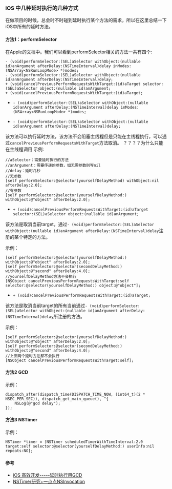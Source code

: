 
### iOS 中几种延时执行的几种方式

在做项目的时候，总会时不时碰到延时执行某个方法的需求，所以在这里总结一下iOS中所有的延时方法。

#### 方法1：performSelector

在Apple的文档中。我们可以看到performSelector相关的方法一共有四个:

```
- (void)performSelector:(SEL)aSelector withObject:(nullable id)anArgument afterDelay:(NSTimeInterval)delay inModes:(NSArray<NSRunLoopMode> *)modes;
- (void)performSelector:(SEL)aSelector withObject:(nullable id)anArgument afterDelay:(NSTimeInterval)delay;
+ (void)cancelPreviousPerformRequestsWithTarget:(id)aTarget selector:(SEL)aSelector object:(nullable id)anArgument;
+ (void)cancelPreviousPerformRequestsWithTarget:(id)aTarget;
```

* `- (void)performSelector:(SEL)aSelector withObject:(nullable id)anArgument afterDelay:(NSTimeInterval)delay inModes:(NSArray<NSRunLoopMode> *)modes;`



* `- (void)performSelector:(SEL)aSelector withObject:(nullable id)anArgument afterDelay:(NSTimeInterval)delay;`

该方法可以执行延时方法，该方法不会阻塞主线程但是只能在主线程执行，可以通过`cancelPreviousPerformRequestsWithTarget`方法取消。
？？？？为什么只能在主线程调用
示例:

```
//aSelector：需要延时执行的方法
//anArgument：需要传递的参数，如无需参数则写nil
//delay：延时几秒
//无参数
[self performSelector:@selector(yourselfDelayMethod) withObject:nil afterDelay:2.0];
//有参数
[self performSelector:@selector(yourselfDelayMethod:) withObject:@"object" afterDelay:2.0];
```

* `+ (void)cancelPreviousPerformRequestsWithTarget:(id)aTarget selector:(SEL)aSelector object:(nullable id)anArgument;`

该方法是取消当前target，通过`- (void)performSelector:(SEL)aSelector withObject:(nullable id)anArgument afterDelay:(NSTimeInterval)delay`注册的某个特定的方法。

示例：

```
[self performSelector:@selector(yourselfDelayMethod:) withObject:@"object" afterDelay:2.0];
[self performSelector:@selector(secondDelayMethod:) withObject:@"second" afterDelay:4.0];
//yourselfDelayMethod方法不会执行
[NSObject cancelPreviousPerformRequestsWithTarget:self selector:@selector(yourselfDelayMethod:) object:@"object"];
```


* `+ (void)cancelPreviousPerformRequestsWithTarget:(id)aTarget;`

该方法是取消当前target的所有当前通过`- (void)performSelector:(SEL)aSelector withObject:(nullable id)anArgument afterDelay:(NSTimeInterval)delay`所注册的方法。

示例：

```
[self performSelector:@selector(yourselfDelayMethod:) withObject:@"object" afterDelay:2.0];
[self performSelector:@selector(secondDelayMethod:) withObject:@"second" afterDelay:4.0];
//上面两个延时方法都不会执行
[NSObject cancelPreviousPerformRequestsWithTarget:self];
```

#### 方法2 GCD

示例：

```
dispatch_after(dispatch_time(DISPATCH_TIME_NOW, (int64_t)(2 * NSEC_PER_SEC)), dispatch_get_main_queue(), ^{
    NSLog(@"gcd delay");
});
```

#### 方法3 NSTimer

示例：

```
NSTimer *timer = [NSTimer scheduledTimerWithTimeInterval:2.0 target:self selector:@selector(yourselfDelayMethod:) userInfo:nil repeats:NO];
```

#### 参考

* [iOS 高效开发-----延时执行用GCD](https://www.cnblogs.com/tianlin106/p/4517483.html)
* [NSTimer研究+一点点NSInvocation](http://www.jianshu.com/p/ba91373f7997)
